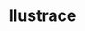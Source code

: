 ---
title: Ilustrace
pageId: illustration-list
layout: pages/gallery-list
list:
- pageId: ilustrace/don-juan
- pageId: ilustrace/psi-vino
- pageId: ilustrace/duse-zrcadlo
---